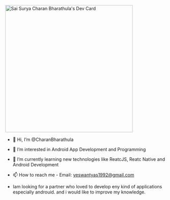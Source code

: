 <a href="https://app.daily.dev/charanbharathula"><img src="https://api.daily.dev/devcards/0317c2d160814bb29ebfaa87dcd14fe8.png?r=snm" width="400" alt="Sai Surya Charan Bharathula's Dev Card"/></a>

- 👋 Hi, I’m @CharanBharathula
- 👀 I’m interested in Android App Development and Programming
- 🌱 I’m currently learning new technologies like ReatcJS, Reatc Native and Android Development


- 📫 How to reach me - Email: yeswantyas1992@gmail.com
- Iam looking for a partner who loved to develop eny kind of applications especially androuid. and i would like to improve my knowledge.

<!---
CharanBharathula/CharanBharathula is a ✨ special ✨ repository because its `README.md` (this file) appears on your GitHub profile.
You can click the Preview link to take a look at your changes.
--->
